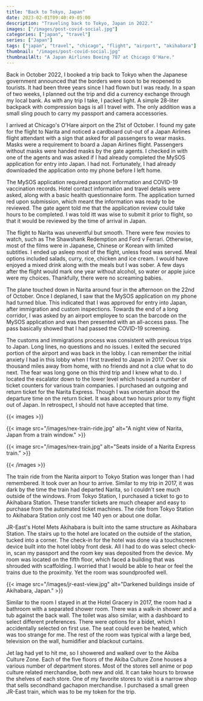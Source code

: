 ```yaml
---
title: "Back to Tokyo, Japan"
date: 2023-02-01T09:40:49-05:00
description: "Traveling back to Tokyo, Japan in 2022."
images: ["/images/post-covid-social.jpg"]
categories: ["japan", "travel"]
series: ["Japan"]
tags: ["japan", "travel", "chicago", "flight", "airport", "akihabara"]
thumbnail: "/images/post-covid-social.jpg"
thumbnailAlt: "A Japan Airlines Boeing 787 at Chicago O'Hare."
---
```


Back in October 2022, I booked a trip back to Tokyo when the Japanese government announced that the borders were soon to be reopened to tourists. It had been three years since I had flown but I was ready. In a span of two weeks, I planned out the trip and did a currency exchange through my local bank. As with any trip I take, I packed light. A simple 28-liter backpack with compression bags is all I travel with. The only addition was a small sling pouch to carry my passport and camera accessories.

I arrived at Chicago's O'Hare airport on the 21st of October. I found my gate for the flight to Narita and noticed a cardboard cut-out of a Japan Airlines flight attendant with a sign that asked for all passengers to wear masks. Masks were a requirement to board a Japan Airlines flight. Passengers without masks were handed masks by the gate agents. I checked in with one of the agents and was asked if I had already completed the MySOS application for entry into Japan. I had not. Fortunately, I had already downloaded the application onto my phone before I left home.

The MySOS application required passport information and COVID-19 vaccination records. Hotel contact information and travel details were asked, along with a basic health questionnaire form. The application turned red upon submission, which meant the information was ready to be reviewed. The gate agent told me that the application review could take hours to be completed. I was told itt was wise to submit it prior to flight, so that it would be reviewed by the time of arrival in Japan.

The flight to Narita was uneventful but smooth. There were few movies to watch, such as The Shawshank Redemption and Ford v Ferrari. Otherwise, most of the films were in Japanese, Chinese or Korean with limited subtitles. I ended up asleep most of the flight, unless food was served. Meal options included salads, curry, rice, chicken and ice cream. I would have enjoyed a mixed drink along with the meals but I was sober. A few days after the flight would mark one year without alcohol, so water or apple juice were my choices. Thankfully, there were no screaming babies.

The plane touched down in Narita around four in the afternoon on the 22nd of October. Once I deplaned, I saw that the MySOS application on my phone had turned blue. This indicated that I was approved for entry into Japan, after immigration and custom inspections. Towards the end of a long corridor, I was asked by an airport employee to scan the barcode on the MySOS application and was then presented with an all-access pass. The pass basically showed that I had passed the COVID-19 screening.

The customs and immigrations process was consistent with previous trips to Japan. Long lines, no questions and no issues. I exited the secured portion of the airport and was back in the lobby. I can remember the initial anxiety I had in this lobby when I first traveled to Japan in 2017. Over six thousand miles away from home, with no friends and not a clue what to do next. The fear was long gone on this third trip and I knew what to do. I located the escalator down to the lower level which housed a number of ticket counters for various train companies. I purchased an outgoing and return ticket for the Narita Express. Though I was uncertain about the departure time on the return ticket. It was about two hours prior to my flight out of Japan. In retrospect, I should not have accepted that time.

{{< images >}}

{{< image src="/images/nex-train-ride.jpg" alt="A night view of Narita, Japan from a train window." >}}

{{< image src="/images/nex-train.jpg" alt="Seats inside of a Narita Express train." >}}

{{< /images >}}

The train ride from the Narita airport to Tokyo Station was longer than I had remembered. It took over an hour to arrive. Similar to my trip in 2017, it was dark by the time the train had departed Narita, so I couldn't see much outside of the windows. From Tokyo Station, I purchased a ticket to go to Akihabara Station. These transfer tickets are much cheaper and easy to purchase from the automated ticket machines. The ride from Tokyo Station to Akihabara Station only cost me 140 yen or about one dollar.

JR-East's Hotel Mets Akihabara is built into the same structure as Akihabara Station. The stairs up to the hotel are located on the outside of the station, tucked into a corner. The check-in for the hotel was done via a touchscreen device built into the hotel lobby front desk. All I had to do was select check-in, scan my passport and the room key was deposited from the device. My room was located on the fifth floor, which faced a building that was shrouded with scaffolding. I worried that I would be able to hear or feel the trains due to the proximity. Yet the room was soundproofed well.

{{< image src="/images/jr-east-view.jpg" alt="Darkened buildings inside of Akihabara, Japan." >}}

Similar to the room I stayed in at the Hotel Gracery in 2017, the room had a bathroom with a separated shower room. There was a walk-in shower and a tub against the back wall. The toilet was also similar, with a dashboard to select different preferences. There were options for a bidet, which I accidentally selected on first use. The seat could even be heated, which was too strange for me. The rest of the room was typical with a large bed, television on the wall, humidifier and blackout curtains.

Jet lag had yet to hit me, so I showered and walked over to the Akiba Culture Zone. Each of the five floors of the Akiba Culture Zone houses a various number of department stores. Most of the stores sell anime or pop culture related merchandise, both new and old. It can take hours to browse the shelves of each store. One of my favorite stores to visit is a narrow shop that sells secondhand gachapon merchandise. I purchased a small green JR-East train, which was to be my token for the trip.
